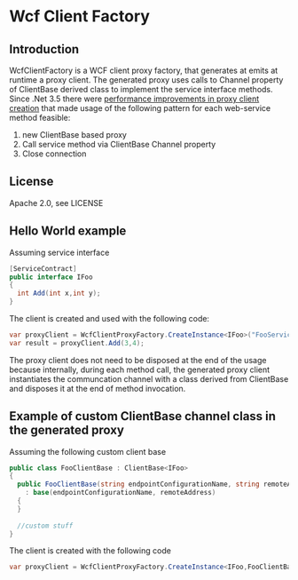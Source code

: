 Wcf Client Factory
================

Introduction
------------
WcfClientFactory is a WCF client proxy factory, that generates at emits at runtime a proxy client. The generated 
proxy uses calls to Channel property of ClientBase<T> derived class to implement the service interface methods.<br/>
Since .Net 3.5 there were [performance improvements in proxy client creation](http://blogs.msdn.com/b/wenlong/archive/2007/10/27/performance-improvement-of-wcf-client-proxy-creation-and-best-practices.aspx)
that made usage of the following pattern for each web-service method feasible:<br/>
1. new ClientBase<T> based proxy <br/>
2. Call service method via ClientBase<T> Channel property <br/>
3. Close connection <br/>

License
--------
Apache 2.0, see LICENSE

Hello World example
-------------------
Assuming service interface
```C#
[ServiceContract]
public interface IFoo
{
  int Add(int x,int y);
}
```

The client is created and used with the following code:
```C#
var proxyClient = WcfClientProxyFactory.CreateInstance<IFoo>("FooServiceName","http://hostname/service");
var result = proxyClient.Add(3,4);
```

The proxy client does not need to be disposed at the end of the usage because internally, during each 
method call, the generated proxy client instantiates the communcation channel with a
class derived from ClientBase<T> and disposes it at the end of method invocation.

Example of custom ClientBase<T> channel class in the generated proxy
--------------------------------------------------------------------
Assuming the following custom client base
```C#
public class FooClientBase : ClientBase<IFoo>
{
  public FooClientBase(string endpointConfigurationName, string remoteAddress)
    : base(endpointConfigurationName, remoteAddress)
  {            
  }
  
  //custom stuff
}
```

The client is created with the following code
```C#
var proxyClient = WcfClientProxyFactory.CreateInstance<IFoo,FooClientBase>("FooServiceName","http://hostname/service");
```
